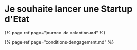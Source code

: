 # Je souhaite lancer une Startup d'Etat

{% page-ref page="journee-de-selection.md" %}

{% page-ref page="conditions-dengagement.md" %}



